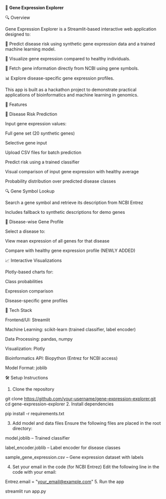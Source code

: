 🧬 **Gene Expression Explorer**

🔍 Overview

Gene Expression Explorer is a Streamlit-based interactive web application designed to:

🔬 Predict disease risk using synthetic gene expression data and a trained machine learning model.

🧠 Visualize gene expression compared to healthy individuals.

🧬 Fetch gene information directly from NCBI using gene symbols.

📊 Explore disease-specific gene expression profiles.

This app is built as a hackathon project to demonstrate practical applications of bioinformatics and machine learning in genomics.

🚀 Features

🧪 Disease Risk Prediction

Input gene expression values:

Full gene set (20 synthetic genes)

Selective gene input

Upload CSV files for batch prediction

Predict risk using a trained classifier

Visual comparison of input gene expression with healthy average

Probability distribution over predicted disease classes

🔍 Gene Symbol Lookup

Search a gene symbol and retrieve its description from NCBI Entrez

Includes fallback to synthetic descriptions for demo genes

🧬 Disease-wise Gene Profile

Select a disease to:

View mean expression of all genes for that disease

Compare with healthy gene expression profile (NEWLY ADDED)

📈 Interactive Visualizations

Plotly-based charts for:

Class probabilities

Expression comparison

Disease-specific gene profiles

🧰 Tech Stack

Frontend/UI: Streamlit

Machine Learning: scikit-learn (trained classifier, label encoder)

Data Processing: pandas, numpy

Visualization: Plotly

Bioinformatics API: Biopython (Entrez for NCBI access)

Model Format: joblib

🛠️ Setup Instructions

1. Clone the repository

git clone https://github.com/your-username/gene-expression-explorer.git
cd gene-expression-explorer
2. Install dependencies

pip install -r requirements.txt

3. Add model and data files
Ensure the following files are placed in the root directory:

model.joblib – Trained classifier

label_encoder.joblib – Label encoder for disease classes

sample_gene_expression.csv – Gene expression dataset with labels

4. Set your email in the code (for NCBI Entrez)
Edit the following line in the code with your email:

Entrez.email = "your_email@example.com"
5. Run the app

streamlit run app.py
